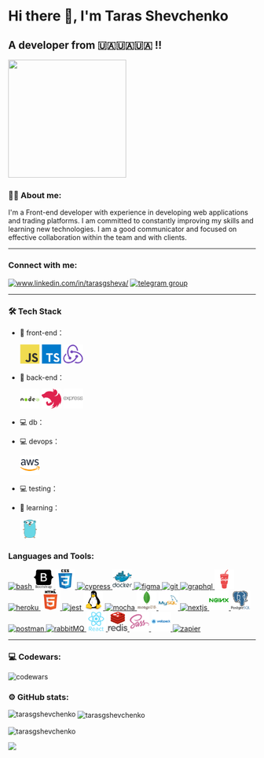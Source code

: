 
# Hi there 👋, I'm Taras Shevchenko 
## A developer from 🇺🇦🇺🇦🇺🇦 !!

<img src="https://media.tenor.com/NCRHhqkXrJYAAAAi/programmers-go-internet.gif" height="240" width="240">

### :man_technologist: About me:

I'm a Front-end developer with experience in developing web applications and trading platforms. I am committed to constantly improving my skills and learning new technologies. I am a good communicator and focused on effective collaboration within the team and with clients.

---

### Connect with me:

<p align="left">
  <a href="https://linkedin.com/in/www.linkedin.com/in/tarasgsheva/" target="blank"><img align="center" src="https://raw.githubusercontent.com/rahuldkjain/github-profile-readme-generator/master/src/images/icons/Social/linked-in-alt.svg" alt="www.linkedin.com/in/tarasgsheva/" height="30" width="40" /></a>
  <a href="https://t.me/tgsheva" target="_blank">
      <img align="center" src="https://cdn-icons-png.flaticon.com/512/2111/2111646.png" width="40" height="40" alt="telegram group" />
    </a>
</p>

---

### 🛠 Tech Stack

- 👯 front-end： <p align="left"><img src="https://raw.githubusercontent.com/devicons/devicon/master/icons/javascript/javascript-original.svg" alt="javascript" width="40" height="40"/>&nbsp;<img src="https://raw.githubusercontent.com/devicons/devicon/master/icons/typescript/typescript-original.svg" alt="typescript" width="40" height="40"/>&nbsp;<img src="https://raw.githubusercontent.com/devicons/devicon/master/icons/redux/redux-original.svg" alt="redux" width="40" height="40"/>&nbsp;</p>
- 🔭 back-end： <p align="left"><img src="https://raw.githubusercontent.com/devicons/devicon/master/icons/nodejs/nodejs-original-wordmark.svg" alt="nodejs" width="40" height="40"/>&nbsp;<img src="https://raw.githubusercontent.com/devicons/devicon/master/icons/nestjs/nestjs-plain.svg" alt="nestjs" width="40" height="40"/>&nbsp;<img src="https://raw.githubusercontent.com/devicons/devicon/master/icons/express/express-original-wordmark.svg" alt="express" width="40" height="40"/>&nbsp;</p>
- 💻 db： <p align="left"> </p>
- 💻 devops： <p align="left"><img src="https://raw.githubusercontent.com/devicons/devicon/master/icons/amazonwebservices/amazonwebservices-original-wordmark.svg" alt="aws" width="40" height="40"/>&nbsp;</p>
- 💻 testing： <p align="left"> </p>
- 🌱 learning： <p align="left"><img src="https://raw.githubusercontent.com/devicons/devicon/master/icons/go/go-original.svg" alt="go" width="40" height="40"/></p>

### Languages and Tools:

<p align="left">  <a href="https://www.gnu.org/software/bash/" target="_blank" rel="noreferrer"> <img src="https://www.vectorlogo.zone/logos/gnu_bash/gnu_bash-icon.svg" alt="bash" width="40" height="40"/> </a> <a href="https://getbootstrap.com" target="_blank" rel="noreferrer"> <img src="https://raw.githubusercontent.com/devicons/devicon/master/icons/bootstrap/bootstrap-plain-wordmark.svg" alt="bootstrap" width="40" height="40"/> </a> <a href="https://www.w3schools.com/css/" target="_blank" rel="noreferrer"> <img src="https://raw.githubusercontent.com/devicons/devicon/master/icons/css3/css3-original-wordmark.svg" alt="css3" width="40" height="40"/> </a> <a href="https://www.cypress.io" target="_blank" rel="noreferrer"> <img src="https://raw.githubusercontent.com/simple-icons/simple-icons/6e46ec1fc23b60c8fd0d2f2ff46db82e16dbd75f/icons/cypress.svg" alt="cypress" width="40" height="40"/> </a> <a href="https://www.docker.com/" target="_blank" rel="noreferrer"> <img src="https://raw.githubusercontent.com/devicons/devicon/master/icons/docker/docker-original-wordmark.svg" alt="docker" width="40" height="40"/> </a>  <a href="https://www.figma.com/" target="_blank" rel="noreferrer"> <img src="https://www.vectorlogo.zone/logos/figma/figma-icon.svg" alt="figma" width="40" height="40"/> </a> <a href="https://git-scm.com/" target="_blank" rel="noreferrer"> <img src="https://www.vectorlogo.zone/logos/git-scm/git-scm-icon.svg" alt="git" width="40" height="40"/> </a>  <a href="https://graphql.org" target="_blank" rel="noreferrer"> <img src="https://www.vectorlogo.zone/logos/graphql/graphql-icon.svg" alt="graphql" width="40" height="40"/> </a> <a href="https://gulpjs.com" target="_blank" rel="noreferrer"> <img src="https://raw.githubusercontent.com/devicons/devicon/master/icons/gulp/gulp-plain.svg" alt="gulp" width="40" height="40"/> </a> <a href="https://heroku.com" target="_blank" rel="noreferrer"> <img src="https://www.vectorlogo.zone/logos/heroku/heroku-icon.svg" alt="heroku" width="40" height="40"/> </a> <a href="https://www.w3.org/html/" target="_blank" rel="noreferrer"> <img src="https://raw.githubusercontent.com/devicons/devicon/master/icons/html5/html5-original-wordmark.svg" alt="html5" width="40" height="40"/> </a> <a href="https://jestjs.io" target="_blank" rel="noreferrer"> <img src="https://www.vectorlogo.zone/logos/jestjsio/jestjsio-icon.svg" alt="jest" width="40" height="40"/> </a> <a href="https://www.linux.org/" target="_blank" rel="noreferrer"> <img src="https://raw.githubusercontent.com/devicons/devicon/master/icons/linux/linux-original.svg" alt="linux" width="40" height="40"/> </a> <a href="https://mochajs.org" target="_blank" rel="noreferrer"> <img src="https://www.vectorlogo.zone/logos/mochajs/mochajs-icon.svg" alt="mocha" width="40" height="40"/> </a> <a href="https://www.mongodb.com/" target="_blank" rel="noreferrer"> <img src="https://raw.githubusercontent.com/devicons/devicon/master/icons/mongodb/mongodb-original-wordmark.svg" alt="mongodb" width="40" height="40"/> </a> <a href="https://www.mysql.com/" target="_blank" rel="noreferrer"> <img src="https://raw.githubusercontent.com/devicons/devicon/master/icons/mysql/mysql-original-wordmark.svg" alt="mysql" width="40" height="40"/> </a>  <a href="https://nextjs.org/" target="_blank" rel="noreferrer"> <img src="https://cdn.worldvectorlogo.com/logos/nextjs-2.svg" alt="nextjs" width="40" height="40"/> </a> <a href="https://www.nginx.com" target="_blank" rel="noreferrer"> <img src="https://raw.githubusercontent.com/devicons/devicon/master/icons/nginx/nginx-original.svg" alt="nginx" width="40" height="40"/> </a>  <a href="https://www.postgresql.org" target="_blank" rel="noreferrer"> <img src="https://raw.githubusercontent.com/devicons/devicon/master/icons/postgresql/postgresql-original-wordmark.svg" alt="postgresql" width="40" height="40"/> </a> <a href="https://postman.com" target="_blank" rel="noreferrer"> <img src="https://www.vectorlogo.zone/logos/getpostman/getpostman-icon.svg" alt="postman" width="40" height="40"/> </a> <a href="https://www.rabbitmq.com" target="_blank" rel="noreferrer"> <img src="https://www.vectorlogo.zone/logos/rabbitmq/rabbitmq-icon.svg" alt="rabbitMQ" width="40" height="40"/> </a> <a href="https://reactjs.org/" target="_blank" rel="noreferrer"> <img src="https://raw.githubusercontent.com/devicons/devicon/master/icons/react/react-original-wordmark.svg" alt="react" width="40" height="40"/> </a> <a href="https://redis.io" target="_blank" rel="noreferrer"> <img src="https://raw.githubusercontent.com/devicons/devicon/master/icons/redis/redis-original-wordmark.svg" alt="redis" width="40" height="40"/> </a>  <a href="https://sass-lang.com" target="_blank" rel="noreferrer"> <img src="https://raw.githubusercontent.com/devicons/devicon/master/icons/sass/sass-original.svg" alt="sass" width="40" height="40"/> </a>  <a href="https://webpack.js.org" target="_blank" rel="noreferrer"> <img src="https://raw.githubusercontent.com/devicons/devicon/d00d0969292a6569d45b06d3f350f463a0107b0d/icons/webpack/webpack-original-wordmark.svg" alt="webpack" width="40" height="40"/> </a> <a href="https://zapier.com" target="_blank" rel="noreferrer"> <img src="https://www.vectorlogo.zone/logos/zapier/zapier-icon.svg" alt="zapier" width="40" height="40"/> </a> </p>

---

### 💻 Codewars:

![codewars](https://www.codewars.com/users/TarikSheva/badges/large)

### ⚙️ GitHub stats:

<p><img align="left" src="https://github-readme-stats.vercel.app/api/top-langs?username=tarasgshevchenko&theme=dark&background=000000&show_icons=true&locale=en&layout=compact" alt="tarasgshevchenko" /></p>

<p>&nbsp;<img align="center" src="https://github-readme-stats.vercel.app/api?username=tarasgshevchenko&theme=dark&background=000000&show_icons=true&locale=en" alt="tarasgshevchenko" /></p>

<p><img align="center" src="https://github-readme-streak-stats.herokuapp.com/?user=tarasgshevchenko&theme=dark&background=000000&" alt="tarasgshevchenko" /></p>

![](https://komarev.com/ghpvc/?username=tarasgshevchenko&label=PROFILE+VIEWS&color=blueviolet)
